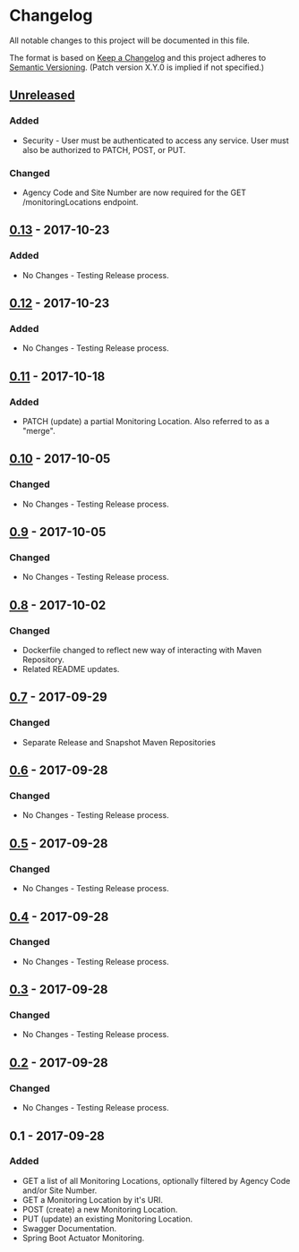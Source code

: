 # Changelog
All notable changes to this project will be documented in this file.

The format is based on [Keep a Changelog](http://keepachangelog.com/en/1.0.0/)
and this project adheres to [Semantic Versioning](http://semver.org/spec/v2.0.0.html). (Patch version X.Y.0 is implied if not specified.)

## [Unreleased]
### Added
- Security - User must be authenticated to access any service. User must also be authorized to PATCH, POST, or PUT.

### Changed
- Agency Code and Site Number are now required for the GET /monitoringLocations endpoint.

## [0.13] - 2017-10-23
### Added
- No Changes - Testing Release process.

## [0.12] - 2017-10-23
### Added
- No Changes - Testing Release process.

## [0.11] - 2017-10-18
### Added
- PATCH (update) a partial Monitoring Location. Also referred to as a "merge".

## [0.10] - 2017-10-05
### Changed
- No Changes - Testing Release process.

## [0.9] - 2017-10-05
### Changed
- No Changes - Testing Release process.

## [0.8] - 2017-10-02
### Changed
- Dockerfile changed to reflect new way of interacting with Maven Repository.
- Related README updates.

## [0.7] - 2017-09-29
### Changed
- Separate Release and Snapshot Maven Repositories

## [0.6] - 2017-09-28
### Changed
- No Changes - Testing Release process.

## [0.5] - 2017-09-28
### Changed
- No Changes - Testing Release process.

## [0.4] - 2017-09-28
### Changed
- No Changes - Testing Release process.

## [0.3] - 2017-09-28
### Changed
- No Changes - Testing Release process.

## [0.2] - 2017-09-28
### Changed
- No Changes - Testing Release process.

## 0.1 - 2017-09-28
### Added
- GET a list of all Monitoring Locations, optionally filtered by Agency Code and/or Site Number.
- GET a Monitoring Location by it's URI.
- POST (create) a new Monitoring Location.
- PUT (update) an existing Monitoring Location.
- Swagger Documentation.
- Spring Boot Actuator Monitoring.

[Unreleased]: https://github.com/USGS-CIDA/MLR-Legacy-Service/compare/master...mlrLegacy-0.13
[0.13]: https://github.com/USGS-CIDA/MLR-Legacy-Service/compare/mlrLegacy-0.12...mlrLegacy-0.13
[0.12]: https://github.com/USGS-CIDA/MLR-Legacy-Service/compare/mlrLegacy-0.11...mlrLegacy-0.12
[0.11]: https://github.com/USGS-CIDA/MLR-Legacy-Service/compare/mlrLegacy-0.10...mlrLegacy-0.11
[0.10]: https://github.com/USGS-CIDA/MLR-Legacy-Service/compare/mlrLegacy-0.9...mlrLegacy-0.10
[0.9]: https://github.com/USGS-CIDA/MLR-Legacy-Service/compare/mlrLegacy-0.8...mlrLegacy-0.9
[0.8]: https://github.com/USGS-CIDA/MLR-Legacy-Service/compare/mlrLegacy-0.7...mlrLegacy-0.8
[0.7]: https://github.com/USGS-CIDA/MLR-Legacy-Service/compare/mlrLegacy-0.6...mlrLegacy-0.7
[0.6]: https://github.com/USGS-CIDA/MLR-Legacy-Service/compare/mlrLegacy-0.5...mlrLegacy-0.6
[0.5]: https://github.com/USGS-CIDA/MLR-Legacy-Service/compare/mlrLegacy-0.4...mlrLegacy-0.5
[0.4]: https://github.com/USGS-CIDA/MLR-Legacy-Service/compare/mlrLegacy-0.3...mlrLegacy-0.4
[0.3]: https://github.com/USGS-CIDA/MLR-Legacy-Service/compare/mlrLegacy-0.2...mlrLegacy-0.3
[0.2]: https://github.com/USGS-CIDA/MLR-Legacy-Service/compare/mlrLegacy-0.1...mlrLegacy-0.2